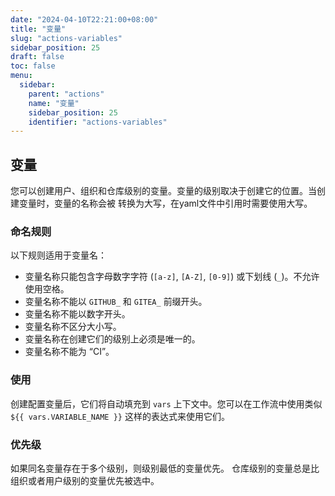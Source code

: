 ```yaml
---
date: "2024-04-10T22:21:00+08:00"
title: "变量"
slug: "actions-variables"
sidebar_position: 25
draft: false
toc: false
menu:
  sidebar:
    parent: "actions"
    name: "变量"
    sidebar_position: 25
    identifier: "actions-variables"
---
```


## 变量

您可以创建用户、组织和仓库级别的变量。变量的级别取决于创建它的位置。当创建变量时，变量的名称会被
转换为大写，在yaml文件中引用时需要使用大写。

### 命名规则

以下规则适用于变量名：

- 变量名称只能包含字母数字字符 (`[a-z]`, `[A-Z]`, `[0-9]`) 或下划线 (`_`)。不允许使用空格。
- 变量名称不能以 `GITHUB_` 和 `GITEA_` 前缀开头。
- 变量名称不能以数字开头。
- 变量名称不区分大小写。
- 变量名称在创建它们的级别上必须是唯一的。
- 变量名称不能为 “CI”。

### 使用

创建配置变量后，它们将自动填充到 `vars` 上下文中。您可以在工作流中使用类似 `${{ vars.VARIABLE_NAME }}` 这样的表达式来使用它们。

### 优先级

如果同名变量存在于多个级别，则级别最低的变量优先。
仓库级别的变量总是比组织或者用户级别的变量优先被选中。
